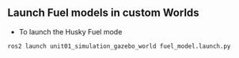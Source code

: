 ## Launch Fuel models in custom Worlds

* To launch the Husky Fuel mode 
```
ros2 launch unit01_simulation_gazebo_world fuel_model.launch.py
```